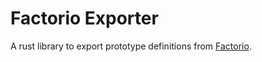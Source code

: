 # Factorio Exporter

A rust library to export prototype definitions from [Factorio](http://www.factorio.com).

